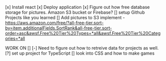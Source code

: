 [x] Install react
[x] Deploy application
[x] Figure out how free database storage for pictures. Amazon S3 bucket or Firebase?
[] setup Github Projects like you learned
[] Add pictures to S3 implement - https://aws.amazon.com/free/?all-free-tier.sort-by=item.additionalFields.SortRank&all-free-tier.sort-order=asc&awsf.Free%20Tier%20Types=*all&awsf.Free%20Tier%20Categories=*all 


WORK ON
[]
[-] Need to figure out how to retreive data for projects as well.
[?] set up project for TypeScript
[] look into CSS and how to make games